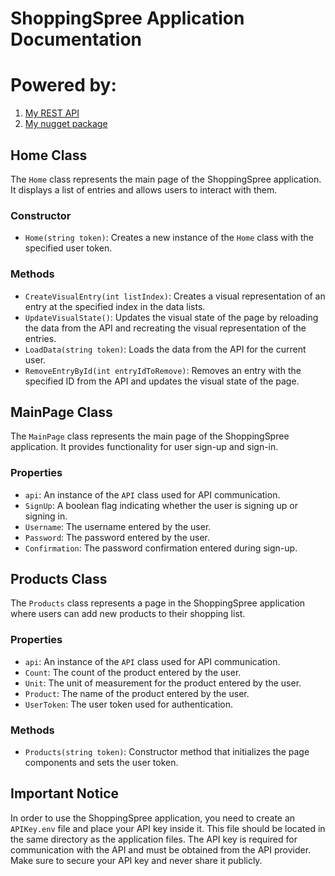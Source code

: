 # ShoppingSpree Application Documentation

# Powered by:
 1. <a href="https://github.com/wodosharlatan/REST-API-DB"> My REST API </a>
 2. <a href="https://github.com/wodosharlatan/API-Wrapper"> My nugget package </a>

## Home Class

The `Home` class represents the main page of the ShoppingSpree application. It displays a list of entries and allows users to interact with them.

### Constructor

- `Home(string token)`: Creates a new instance of the `Home` class with the specified user token.

### Methods

- `CreateVisualEntry(int listIndex)`: Creates a visual representation of an entry at the specified index in the data lists.
- `UpdateVisualState()`: Updates the visual state of the page by reloading the data from the API and recreating the visual representation of the entries.
- `LoadData(string token)`: Loads the data from the API for the current user.
- `RemoveEntryById(int entryIdToRemove)`: Removes an entry with the specified ID from the API and updates the visual state of the page.

## MainPage Class

The `MainPage` class represents the main page of the ShoppingSpree application. It provides functionality for user sign-up and sign-in.

### Properties

- `api`: An instance of the `API` class used for API communication.
- `SignUp`: A boolean flag indicating whether the user is signing up or signing in.
- `Username`: The username entered by the user.
- `Password`: The password entered by the user.
- `Confirmation`: The password confirmation entered during sign-up.

## Products Class

The `Products` class represents a page in the ShoppingSpree application where users can add new products to their shopping list.

### Properties

- `api`: An instance of the `API` class used for API communication.
- `Count`: The count of the product entered by the user.
- `Unit`: The unit of measurement for the product entered by the user.
- `Product`: The name of the product entered by the user.
- `UserToken`: The user token used for authentication.

### Methods

- `Products(string token)`: Constructor method that initializes the page components and sets the user token.

## Important Notice

In order to use the ShoppingSpree application, you need to create an `APIKey.env` file and place your API key inside it. This file should be located in the same directory as the application files. The API key is required for communication with the API and must be obtained from the API provider. Make sure to secure your API key and never share it publicly.

